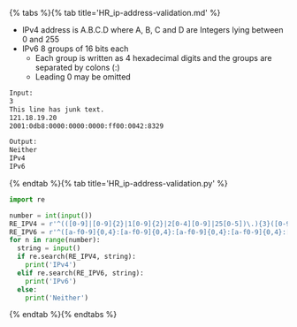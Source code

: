 {% tabs %}{% tab title='HR_ip-address-validation.md' %}

* IPv4 address is A.B.C.D where A, B, C and D are Integers lying between 0 and 255
* IPv6 8 groups of 16 bits each
  * Each group is written as 4 hexadecimal digits and the groups are separated by colons (:)
  * Leading 0 may be omitted

```txt
Input:
3
This line has junk text.
121.18.19.20
2001:0db8:0000:0000:0000:ff00:0042:8329

Output:
Neither
IPv4
IPv6
```

{% endtab %}{% tab title='HR_ip-address-validation.py' %}

```py
import re

number = int(input())
RE_IPV4 = r'^(([0-9]|[0-9]{2}|1[0-9]{2}|2[0-4][0-9]|25[0-5])\.){3}([0-9]|[0-9]{2}|1[0-9]{2}|2[0-4][0-9]|25[0-5])$'
RE_IPV6 = r'^([a-f0-9]{0,4}:[a-f0-9]{0,4}:[a-f0-9]{0,4}:[a-f0-9]{0,4}:[a-f0-9]{0,4}:[a-f0-9]{0,4}:[a-f0-9]{0,4}:[a-f0-9]{0,4})$'
for n in range(number):
  string = input()
  if re.search(RE_IPV4, string):
    print('IPv4')
  elif re.search(RE_IPV6, string):
    print('IPv6')
  else:
    print('Neither')
```

{% endtab %}{% endtabs %}
